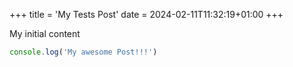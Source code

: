 +++
title = 'My Tests Post'
date = 2024-02-11T11:32:19+01:00
+++

My initial content

```js
console.log('My awesome Post!!!')
```
